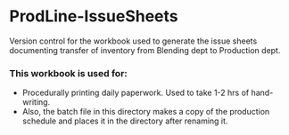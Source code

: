 # ProdLine-IssueSheets
Version control for the workbook used to generate the issue sheets documenting transfer of inventory from Blending dept to Production dept. 

### This workbook is used for:
 - Procedurally printing daily paperwork. Used to take 1-2 hrs of hand-writing. 
 - Also, the batch file in this directory makes a copy of the production schedule and places it in the directory after renaming it. 
